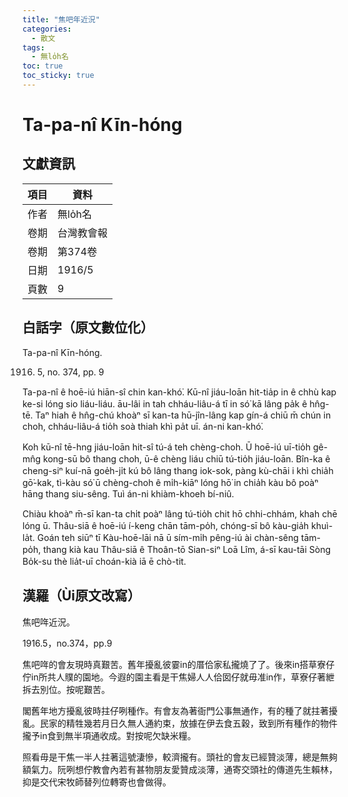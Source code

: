 ```yaml
---
title: "焦吧年近況"
categories:
  - 散文
tags:
  - 無lo̍h名
toc: true
toc_sticky: true
---
```


# Ta-pa-nî Kīn-hóng

## 文獻資訊

| 項目 | 資料 |
|---|---|
| 作者 | 無lo̍h名 |
| 卷期 | 台灣教會報 |
| 卷期 | 第374卷 |
| 日期 | 1916/5 |
| 頁數 | 9 |

## 白話字（原文數位化）

Ta-pa-nî Kīn-hóng.

1916. 5, no. 374, pp. 9

Ta-pa-nî ê hoē-iú hiān-sî chin kan-khó͘. Kū-nî jiáu-loān hit-tia̍p in ê chhù kap ke-si lóng sio liáu-liáu. āu-lâi in tah chháu-liâu-á tī in só͘ kā lâng pa̍k ê hn̂g-tē. Taⁿ hiah ê hn̂g-chú khoàⁿ sī kan-ta hū-jîn-lâng kap gín-á chiū m̄ chún in choh, chháu-liâu-á tio̍h soà thiah khì pa̍t uī. án-ni kan-khó͘.

Koh kū-nî tē-hng jiáu-loān hit-sî tú-á teh chèng-choh. Ū hoē-iú uī-tio̍h gê-mn̂g kong-sū bô thang choh, ū-ê chèng liáu chiū tú-tio̍h jiáu-loān. Bîn-ka ê cheng-siⁿ kuí-nā goe̍h-ji̍t kú bô lâng thang iok-sok, pàng kù-chāi i khì chia̍h gō͘-kak, tì-kàu só͘ ū chèng-choh ê mi̍h-kiāⁿ lóng hō͘ in chia̍h kàu bô poàⁿ hāng thang siu-sêng. Tuì án-ni khiàm-khoeh bí-niû.

Chiàu khoàⁿ m̄-sī kan-ta chi̍t poàⁿ lâng tú-tio̍h chit hō chhi-chhám, khah chē lóng ū. Thâu-siā ê hoē-iú í-keng chān tām-po̍h, chóng-sī bô kàu-gia̍h khuì-la̍t. Goán teh siūⁿ tī Kàu-hoē-lāi nā ū sím-mi̍h pêng-iú ài chàn-sêng tām-po̍h, thang kià kau Thâu-siā ê Thoân-tō Sian-siⁿ Loā Lîm, á-sī kau-tāi Sòng Bo̍k-su thè lia̍t-uī choán-kià iā ē chò-tit.

## 漢羅（Ùi原文改寫）

焦吧哖近況。

1916.5，no.374，pp.9

焦吧哖的會友現時真艱苦。舊年擾亂彼霎in的厝佮家私攏燒了了。後來in搭草寮仔佇in所共人贌的園地。今遐的園主看是干焦婦人人佮囡仔就毋准in作，草寮仔著紲拆去別位。按呢艱苦。

閣舊年地方擾亂彼時拄仔咧種作。有會友為著衙門公事無通作，有的種了就拄著擾亂。民家的精牲幾若月日久無人通約束，放據在伊去食五穀，致到所有種作的物件攏予in食到無半項通收成。對按呢欠缺米糧。

照看毋是干焦一半人拄著這號淒慘，較濟攏有。頭社的會友已經贊淡薄，總是無夠額氣力。阮咧想佇教會內若有甚物朋友愛贊成淡薄，通寄交頭社的傳道先生賴林，抑是交代宋牧師替列位轉寄也會做得。
